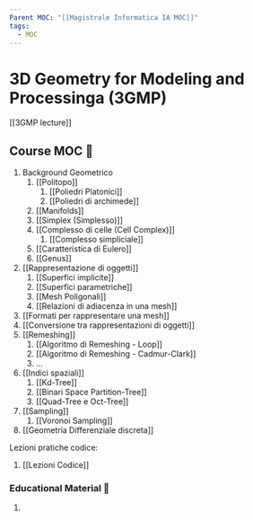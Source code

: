 ```yaml
---
Parent MOC: "[[Magistrale Informatica IA MOC]]"
tags:
  - MOC
---
```

# 3D Geometry for Modeling and Processinga (3GMP)

[[3GMP lecture]]
## Course MOC  📒
1. Background Geometrico
	1. [[Politopo]]
		1. [[Poliedri Platonici]]
		2. [[Poliedri di archimede]]
	2. [[Manifolds]]
	3. [[Simplex (Simplesso)]]
	4. [[Complesso di celle (Cell Complex)]]
		1. [[Complesso simpliciale]]
	5. [[Caratteristica di Eulero]]
	6. [[Genus]]
2. [[Rappresentazione di oggetti]]
	1. [[Superfici implicite]]
	2. [[Superfici parametriche]]
	3. [[Mesh Poligonali]]
	4. [[Relazioni di adiacenza in una mesh]]
3. [[Formati per rappresentare una mesh]]
4. [[Conversione tra rappresentazioni di oggetti]]
5. [[Remeshing]]
	1. [[Algoritmo di Remeshing - Loop]]
	2. [[Algoritmo di Remeshing - Cadmur-Clark]]
	3. …
6. [[Indici spaziali]]
	1. [[Kd-Tree]]
	2. [[Binari Space Partition-Tree]]
	3. [[Quad-Tree e Oct-Tree]]
7. [[Sampling]]
	1. [[Voronoi Sampling]]
8. [[Geometria Differenziale discreta]]

Lezioni pratiche codice:
1. [[Lezioni Codice]]



### Educational Material 🧱
1. 



